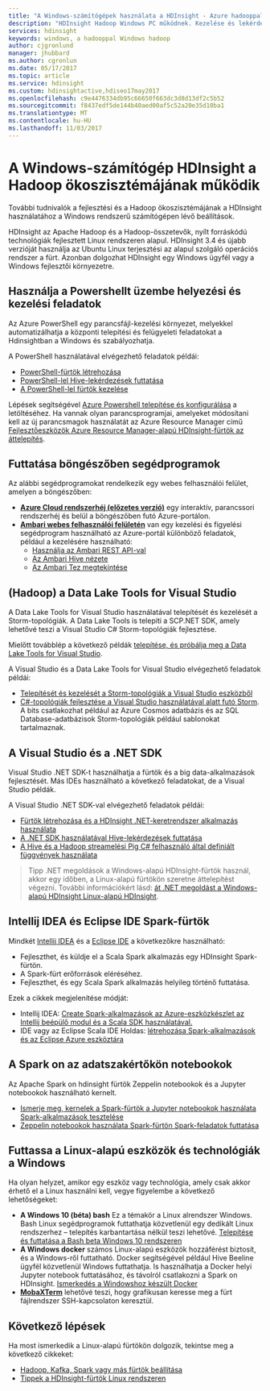 ```yaml
---
title: "A Windows-számítógépek használata a HDInsight - Azure hadooppal |} Microsoft Docs"
description: "HDInsight Hadoop Windows PC működnek. Kezelése és lekérdezés fürtök PowerShell, a Visual Studio és a Linux-eszközökkel. A .NET big data-megoldások fejlesztése."
services: hdinsight
keywords: windows, a hadooppal Windows hadoop
author: cjgronlund
manager: jhubbard
ms.author: cgronlun
ms.date: 05/17/2017
ms.topic: article
ms.service: hdinsight
ms.custom: hdinsightactive,hdiseo17may2017
ms.openlocfilehash: c9e4476334db95c66650f663dc3d8d13df2c5b52
ms.sourcegitcommit: f8437edf5de144b40aed00af5c52a20e35d10ba1
ms.translationtype: MT
ms.contentlocale: hu-HU
ms.lasthandoff: 11/03/2017
---
```

# <a name="work-in-the-hadoop-ecosystem-on-hdinsight-from-a-windows-pc"></a>A Windows-számítógép HDInsight a Hadoop ökoszisztémájának működik

További tudnivalók a fejlesztési és a Hadoop ökoszisztémájának a HDInsight használatához a Windows rendszerű számítógépen lévő beállítások. 

HDInsight az Apache Hadoop és a Hadoop-összetevők, nyílt forráskódú technológiák fejlesztett Linux rendszeren alapul. HDInsight 3.4 és újabb verzióját használja az Ubuntu Linux terjesztési az alapul szolgáló operációs rendszer a fürt. Azonban dolgozhat HDInsight egy Windows ügyfél vagy a Windows fejlesztői környezetre.

## <a name="use-powershell-for-deployment-and-management-tasks"></a>Használja a Powershellt üzembe helyezési és kezelési feladatok
Az Azure PowerShell egy parancsfájl-kezelési környezet, melyekkel automatizálhatja a központi telepítési és felügyeleti feladatokat a Hdinsightban a Windows és szabályozhatja.

A PowerShell használatával elvégezhető feladatok példái:

* [PowerShell-fürtök létrehozása](hdinsight-hadoop-create-linux-clusters-azure-powershell.md)
* [PowerShell-lel Hive-lekérdezések futtatása](hadoop/apache-hadoop-use-hive-powershell.md)
* [A PowerShell-lel fürtök kezelése](hdinsight-administer-use-powershell.md)

Lépések segítségével [Azure Powershell telepítése és konfigurálása](https://docs.microsoft.com/powershell/azure/install-azurerm-ps) a letöltéséhez. Ha vannak olyan parancsprogramjai, amelyeket módosítani kell az új parancsmagok használatát az Azure Resource Manager című [Fejlesztőeszközök Azure Resource Manager-alapú HDInsight-fürtök az áttelepítés](hdinsight-hadoop-development-using-azure-resource-manager.md).

## <a name="utilities-you-can-run-in-a-browser"></a>Futtatása böngészőben segédprogramok
Az alábbi segédprogramokat rendelkezik egy webes felhasználói felület, amelyen a böngészőben:
* **[Azure Cloud rendszerhéj (előzetes verzió)](https://docs.microsoft.com/azure/cloud-shell/quickstart)**  egy interaktív, parancssori rendszerhéj és belül a böngészőben futó Azure-portálon.
* **[Ambari webes felhasználói felületén](hdinsight-hadoop-manage-ambari.md)**  van egy kezelési és figyelési segédprogram használható az Azure-portál különböző feladatok, például a kezelésére használható:
    * [Használja az Ambari REST API-val](hdinsight-hadoop-manage-ambari-rest-api.md)
    * [Az Ambari Hive nézete](hadoop/apache-hadoop-use-hive-ambari-view.md)
    * [Az Ambari Tez megtekintése](hdinsight-debug-ambari-tez-view.md)

## <a name="data-lake-hadoop-tools-for-visual-studio"></a>(Hadoop) a Data Lake Tools for Visual Studio
A Data Lake Tools for Visual Studio használatával telepítését és kezelését a Storm-topológiák. A Data Lake Tools is telepíti a SCP.NET SDK, amely lehetővé teszi a Visual Studio C# Storm-topológiák fejlesztése.

Mielőtt továbblép a következő példák [telepítése, és próbálja meg a Data Lake Tools for Visual Studio](hadoop/apache-hadoop-visual-studio-tools-get-started.md). 

A Visual Studio és a Data Lake Tools for Visual Studio elvégezhető feladatok példái:
* [Telepítését és kezelését a Storm-topológiák a Visual Studio eszközből](storm/apache-storm-deploy-monitor-topology-linux.md)
* [C#-topológiák fejlesztése a Visual Studio használatával alatt futó Storm](storm/apache-storm-develop-csharp-visual-studio-topology.md). A bits csatlakozhat például az Azure Cosmos adatbázis és az SQL Database-adatbázisok Storm-topológiák például sablonokat tartalmaznak.

## <a name="visual-studio-and-the-net-sdk"></a>A Visual Studio és a .NET SDK 

Visual Studio .NET SDK-t használhatja a fürtök és a big data-alkalmazások fejlesztését. Más IDEs használható a következő feladatokat, de a Visual Studio példák.

A Visual Studio .NET SDK-val elvégezhető feladatok példái:
* [Fürtök létrehozása és a HDInsight .NET-keretrendszer alkalmazás használata](hdinsight-hadoop-create-linux-clusters-dotnet-sdk.md)
* [A .NET SDK használatával Hive-lekérdezések futtatása](hadoop/apache-hadoop-use-hive-dotnet-sdk.md)
* [A Hive és a Hadoop streamelési Pig C# felhasználó által definiált függvények használata](hadoop/apache-hadoop-hive-pig-udf-dotnet-csharp.md)

> Tipp .NET megoldások a Windows-alapú HDInsight-fürtök használ, akkor egy időben, a Linux-alapú fürtökön szeretne áttelepítést végezni. További információkért lásd: [át .NET megoldást a Windows-alapú HDInsight Linux-alapú HDInsight](hdinsight-hadoop-migrate-dotnet-to-linux.md).

## <a name="intellij-idea-and-eclipse-ide-for-spark-clusters"></a>Intellij IDEA és Eclipse IDE Spark-fürtök
Mindkét [Intellij IDEA](https://www.jetbrains.com/idea/download) és a [Eclipse IDE](https://www.eclipse.org/downloads/) a következőkre használható:
* Fejleszthet, és küldje el a Scala Spark alkalmazás egy HDInsight Spark-fürtön.
* A Spark-fürt erőforrások eléréséhez.
* Fejleszthet, és egy Scala Spark alkalmazás helyileg történő futtatása.

Ezek a cikkek megjelenítése módját: 
* Intellij IDEA: [Create Spark-alkalmazások az Azure-eszközkészlet az Intellij beépülő modul és a Scala SDK használatával.](spark/apache-spark-intellij-tool-plugin.md)
* IDE vagy az Eclipse Scala IDE Holdas: [létrehozása Spark-alkalmazások és az Eclipse Azure eszköztára](spark/apache-spark-eclipse-tool-plugin.md) 


## <a name="notebooks-on-spark-for-data-scientists"></a>A Spark on az adatszakértőkön notebookok 
Az Apache Spark on hdinsight fürtök Zeppelin notebookok és a Jupyter notebookok használható kernelt. 

* [Ismerje meg, kernelek a Spark-fürtök a Jupyter notebookok használata Spark-alkalmazások tesztelése](spark/apache-spark-zeppelin-notebook.md)
* [Zeppelin notebookok használata Spark-fürtön Spark-feladatok futtatása](spark/apache-spark-jupyter-notebook-kernels.md) 


## <a name="run-linux-based-tools-and-technologies-on-windows"></a>Futtassa a Linux-alapú eszközök és technológiák a Windows

Ha olyan helyzet, amikor egy eszköz vagy technológia, amely csak akkor érhető el a Linux használni kell, vegye figyelembe a következő lehetőségeket:

* **A Windows 10 (béta) bash** Ez a témakör a Linux alrendszer Windows. Bash Linux segédprogramok futtathatja közvetlenül egy dedikált Linux rendszerhez – telepítés karbantartása nélkül teszi lehetővé. [Telepítése és futtatása a Bash beta Windows 10 rendszeren](https://msdn.microsoft.com/commandline/wsl/install_guide)
* **A Windows docker** számos Linux-alapú eszközök hozzáférést biztosít, és a Windows-ről futtatható. Docker segítségével például Hive Beeline ügyfél közvetlenül Windows futtathatja. Is használhatja a Docker helyi Jupyter notebook futtatásához, és távolról csatlakozni a Spark on HDInsight. [Ismerkedés a Windowshoz készült Docker](https://docs.docker.com/docker-for-windows/)
* **[MobaXTerm](http://mobaxterm.mobatek.net/)**  lehetővé teszi, hogy grafikusan keresse meg a fürt fájlrendszer SSH-kapcsolaton keresztül.

## <a name="next-steps"></a>Következő lépések
Ha most ismerkedik a Linux-alapú fürtökön dolgozik, tekintse meg a következő cikkeket:
* [Hadoop, Kafka, Spark vagy más fürtök beállítása](hdinsight-hadoop-provision-linux-clusters.md)
* [Tippek a HDInsight-fürtök Linux rendszeren](hdinsight-hadoop-linux-information.md)